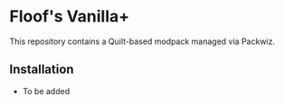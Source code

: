 # Floof's Vanilla+
This repository contains a Quilt-based modpack managed via Packwiz.

## Installation
- To be added